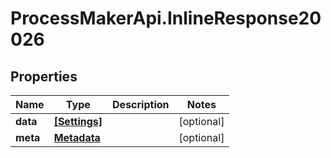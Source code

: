 # ProcessMakerApi.InlineResponse20026

## Properties

Name | Type | Description | Notes
------------ | ------------- | ------------- | -------------
**data** | [**[Settings]**](Settings.md) |  | [optional] 
**meta** | [**Metadata**](Metadata.md) |  | [optional] 


